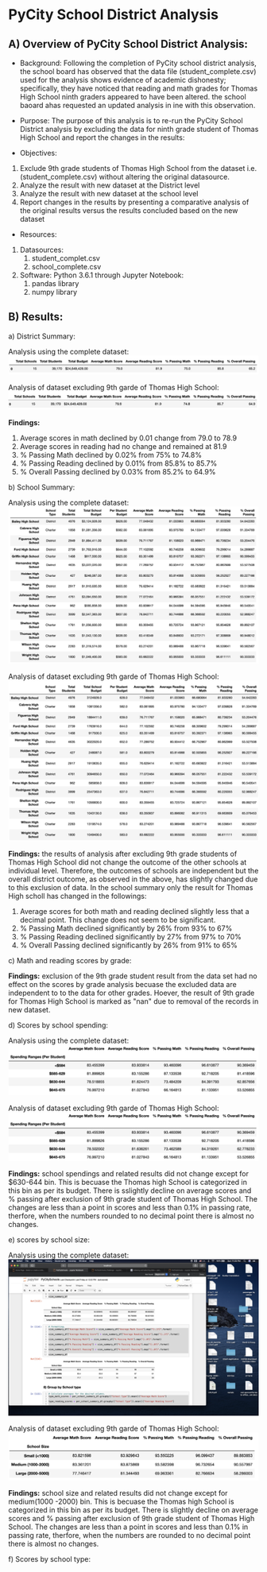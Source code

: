 # PyCity School District Analysis
## A) Overview of PyCity School District Analysis:

- Background: 
Following the completion of PyCity school district analysis, the school board has observed that the data file (student_complete.csv) used for the analysis shows evidence of academic dishonesty; specifically, they have noticed that reading and math grades for Thomas High School ninth graders appeared to have been altered. the school baoard ahas requested an updated analysis in ine with this observation.

- Purpose:
The purpose of this analysis is to re-run the PyCity School District analysis by excluding the data for ninth grade student of Thomas High School and report the changes in the results:

- Objectives:
1. Exclude 9th grade students of Thomas High School from the dataset i.e. (student_complete.csv) without altering the original datasource.
2. Analyze the result with new dataset at the District level
3. Analyze the result with new dataset at the school level
4. Report changes in the results by presenting a comparative analysis of the original results versus the results concluded based on the new dataset

- Resources:
1. Datasources:
    1. student_complet.csv
    2. school_complete.csv
2. Software: Python 3.6.1 through Jupyter Notebook:
    1. pandas library
    2. numpy library

## B) Results:

a) District Summary:

Analysis using the complete dataset:
![](images/original_district_analysis.png)

Analysis of dataset excluding 9th garde of Thomas High School:
![](images/new_district_analysis.png)

**Findings:** 
1. Average scores in math declined by 0.01 change from 79.0 to 78.9
2. Average scores in reading had no change and remained at 81.9
3. % Passing Math declined by 0.02% from 75% to 74.8%
4. % Passing Reading declined by 0.01% from 85.8% to 85.7%
5. % Overall Passing declined by 0.03% from 85.2% to 64.9%  

b) School Summary:

Analysis using the complete dataset:
![](images/original_school_analysis.png)

Analysis of dataset excluding 9th garde of Thomas High School:
![](images/new_school_analysis.png)

**Findings:** the results of analysis after excluding 9th grade students of Thomas High School did not change the outcome of the other schools at individual level. Therefore, the outcomes of schools are independent but the overall district outcome, as observed in the above, has slightly changed due to this exclusion of data. In the school summary only the result for Thomas High scholl has changed in the followings:

1. Average scores for both math and reading declined slightly less that a decimal point. This change does not seem to be significant.
2. % Passing Math declined significantly by 26% from 93% to 67%
3. % Passing Reading declined significantly by 27% from 97% to 70%
4. % Overall Passing declined significantly by 26% from 91% to 65%

c) Math and reading scores by grade:

**Findings:** exclusion of the 9th grade student result from the data set had no effect on the scores by grade analysis becuase the excluded data are independent to to the data for other grades. Hoever, the result of 9th grade for Thomas High School is marked as "nan" due to removal of the records in new dataset.

d) Scores by school spending:

Analysis using the complete dataset:
![](images/original_scores_spending.png)

Analysis of dataset excluding 9th garde of Thomas High School:
![](images/new_score_spending.png)

**Findings:** school spendings and related results did not change except for $630-644 bin. This is becuase the Thomas high School is categorized in this bin as per its budget. There is sslightly decline on average scores and % passing after exclusion of 9th grade student of Thomas High School. The changes are less than a point in scores and less than 0.1% in passing rate, therfore, when the numbers rounded to no decimal point there is almost no changes.

e) scores by school size:

Analysis using the complete dataset:
![](images/original_score_size.png)

Analysis of dataset excluding 9th garde of Thomas High School:
![](images/new_score_size.png)

**Findings:** school size and related results did not change except for medium(1000 -2000) bin. This is becuase the Thomas high School is categorized in this bin as per its budget. There is slightly decline on average scores and % passing after exclusion of 9th grade student of Thomas High School. The changes are less than a point in scores and less than 0.1% in passing rate, therfore, when the numbers are rounded to no decimal point there is almost no changes.

f) Scores by school type:


